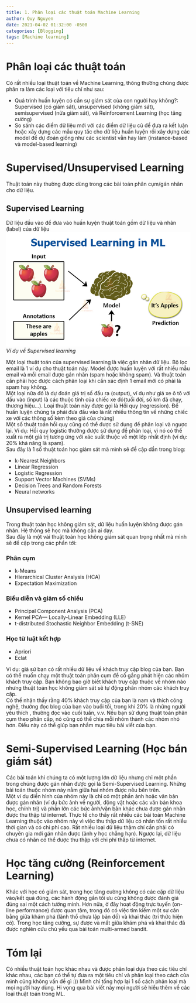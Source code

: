 ```yaml
---
title: 1. Phân loại các thuật toán Machine Learning
author: Quy Nguyen
date: 2021-04-02 01:32:00 -0500
categories: [Blogging]
tags: [Machine learning]
---
```


# Phân loại các thuật toán

Có rất nhiều loại thuật toán về Machine Learning, thông thường chúng được phân ra làm các loại với tiêu chí như sau:
* Quá trình huấn luyện có cần sự giám sát của con người hay không?: Supervised (có giám sát), unsupervised (không giám sát), semisupervised (nửa giám sát), và Reinforcement Learning (học tăng cường)
* So sánh các điểm dữ liệu mới với các điểm dữ liệu cũ để đưa ra kết luận hoặc xây dựng các mẫu quy tắc cho dữ liệu huấn luyện rồi xây dựng các model để dự đoán giống như các scientist vẫn hay làm (instance-based và model-based learning)


# Supervised/Unsupervised Learning

Thuật toán này thường được dùng trong các bài toán phân cụm/gán nhãn cho dữ liệu.

## Supervised Learning

Dữ liệu đầu vào để đưa vào huấn luyện thuật toán gồm dữ liệu và nhãn (label) của dữ liệu
<br>
![Ví dụ về Supervised learning](/assets/img/blog/Supervised-Learning-in-ML.jpg)
_Ví dụ về Supervised learning_

Một loại thuật toán của supervised learning là việc gán nhãn dữ liệu. Bộ lọc email là 1 ví dụ cho thuật toán này. Model được huấn luyện với rất nhiều mẫu email và mỗi email được gán nhãn (spam hoặc không spam). Và thuật toán cần phải học được cách phân loại khi cần xác định 1 email mới có phải là spam hay không.
<br>
Một loại nữa đó là dự đoán giá trị số đầu ra (output), ví dụ như giá xe ô tô với đầu vào (input) là các thuộc tính của chiếc xe đó(tuổi đời, số km đã chạy, thương hiệu...). Loại thuật toán này được gọi là Hồi quy (regression). Để huấn luyện chúng ta phải đưa đầu vào là rất nhiều thông tin về những chiếc xe với các thông số kèm theo giá của chúng)
<br>
Một số thuật toán hồi quy cũng có thể được sử dụng để phân loại và ngược lại. Ví dụ: Hồi quy logistic thường được sử dụng để phân loại, vì nó có thể xuất ra một giá trị tương ứng với xác suất thuộc về một lớp nhất định (ví dụ: 20% khả năng là spam).
<br>
Sau đây là 1 số thuật toán học giám sát mà mình sẽ đề cập dần trong blog:
* k-Nearest Neighbors
* Linear Regression
* Logistic Regression
* Support Vector Machines (SVMs)
* Decision Trees and Random Forests
* Neural networks

## Unsupervised learning

Trong thuật toán học không giám sát, dữ liệu huấn luyện không được gán nhãn. Hệ thống sẽ học mà không cần ai dạy.
<br>
Sau đây là một vài thuật toán học không giám sát quan trọng nhất mà mình sẽ đề cập trong các phần tới:

### Phân cụm

- k-Means
- Hierarchical Cluster Analysis (HCA)
- Expectation Maximization

### Biểu diễn và giảm số chiều

- Principal Component Analysis (PCA)
- Kernel PCA— Locally-Linear Embedding (LLE)
- t-distributed Stochastic Neighbor Embedding (t-SNE)

### Học từ luật kết hợp

- Apriori
- Eclat

Ví dụ: giả sử bạn có rất nhiều dữ liệu về khách truy cập blog của bạn. Bạn có thể muốn chạy một thuật toán phân cụm để cố gắng phát hiện các nhóm khách truy cập. Bạn không bao giờ biết khách truy cập thuộc về nhóm nào nhưng thuật toán học không giám sát sẽ tự động phân nhóm các khách truy cập.
<br>
Có thể nhận thấy rằng 40% khách truy cập của bạn là nam và thích công nghệ, thường đọc blog của bạn vào buổi tối, trong khi 20% là những người yêu thích , thường đọc vào cuối tuần, v.v. Nếu bạn sử dụng thuật toán phân cụm theo phân cấp, nó cũng có thể chia mỗi nhóm thành các nhóm nhỏ hơn. Điều này có thể giúp bạn nhắm mục tiêu bài viết của bạn.
<br>

# Semi-Supervised Learning (Học bán giám sát)

Các bài toán khi chúng ta có một lượng lớn dữ liệu nhưng chỉ một phần trong chúng được gán nhãn được gọi là Semi-Supervised Learning. Những bài toán thuộc nhóm này nằm giữa hai nhóm được nêu bên trên.
<br>
Một ví dụ điển hình của nhóm này là chỉ có một phần ảnh hoặc văn bản được gán nhãn (ví dụ bức ảnh về người, động vật hoặc các văn bản khoa học, chính trị) và phần lớn các bức ảnh/văn bản khác chưa được gán nhãn được thu thập từ internet. Thực tế cho thấy rất nhiều các bài toán Machine Learning thuộc vào nhóm này vì việc thu thập dữ liệu có nhãn tốn rất nhiều thời gian và có chi phí cao. Rất nhiều loại dữ liệu thậm chí cần phải có chuyên gia mới gán nhãn được (ảnh y học chẳng hạn). Ngược lại, dữ liệu chưa có nhãn có thể được thu thập với chi phí thấp từ internet.
<br>

# Học tăng cường (Reinforcement Learning)<br>

Khác với học có giám sát, trong học tăng cường không có các cặp dữ liệu vào/kết quả đúng, các hành động gần tối ưu cũng không được đánh giá đúng sai một cách tường minh. Hơn nữa, ở đây hoạt động trực tuyến (on-line performance) được quan tâm, trong đó có việc tìm kiếm một sự cân bằng giữa khám phá (lãnh thổ chưa lập bản đồ) và khai thác (tri thức hiện có). Trong học tăng cường, sự được và mất giữa khám phá và khai thác đã được nghiên cứu chủ yếu qua bài toán multi-armed bandit.

# Tóm lại

Có nhiều thuật toán học khác nhau và được phân loại dựa theo các tiêu chí khác nhau, các bạn có thể tự đưa ra một tiêu chí và phân loại theo cách của mình cũng không vấn đề gì :)) Mình chỉ tổng hợp lại 1 số cách phân loại mà mọi người hay dùng. Hi vọng qua bài viết này mọi người sẽ hiểu thêm về các loại thuật toán trong ML.
